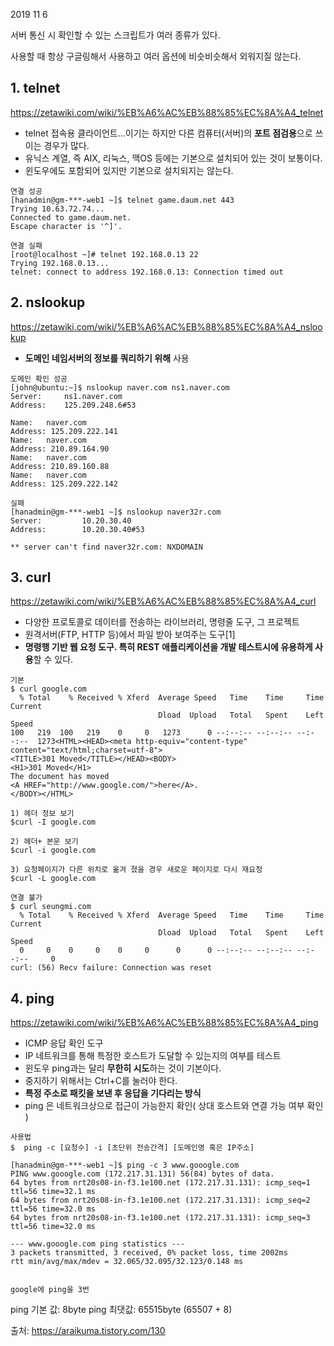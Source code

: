 2019 11 6


서버 통신 시 확인할 수 있는
스크립트가 여러 종류가 있다.

사용할 때 항상 구글링해서 사용하고
여러 옵션에 비슷비슷해서 외워지질 않는다.


## 1. telnet
https://zetawiki.com/wiki/%EB%A6%AC%EB%88%85%EC%8A%A4_telnet
 - telnet 접속용 클라이언트...이기는 하지만 다른 컴퓨터(서버)의 **포트 점검용**으로 쓰이는 경우가 많다.
 - 유닉스 계열, 즉 AIX, 리눅스, 맥OS 등에는 기본으로 설치되어 있는 것이 보통이다.
 - 윈도우에도 포함되어 있지만 기본으로 설치되지는 않는다.

```console
연결 성공
[hanadmin@gm-***-web1 ~]$ telnet game.daum.net 443
Trying 10.63.72.74...
Connected to game.daum.net.
Escape character is '^]'.

연결 실패
[root@localhost ~]# telnet 192.168.0.13 22
Trying 192.168.0.13...
telnet: connect to address 192.168.0.13: Connection timed out
```

## 2. nslookup
https://zetawiki.com/wiki/%EB%A6%AC%EB%88%85%EC%8A%A4_nslookup
 - **도메인 네임서버의 정보를 쿼리하기 위해** 사용
 
 ```console
 도메인 확인 성공
[john@ubuntu:~]$ nslookup naver.com ns1.naver.com
Server:		ns1.naver.com
Address:	125.209.248.6#53

Name:	naver.com
Address: 125.209.222.141
Name:	naver.com
Address: 210.89.164.90
Name:	naver.com
Address: 210.89.160.88
Name:	naver.com
Address: 125.209.222.142

실패
[hanadmin@gm-***-web1 ~]$ nslookup naver32r.com
Server:         10.20.30.40
Address:        10.20.30.40#53

** server can't find naver32r.com: NXDOMAIN

 ```
 
## 3. curl
https://zetawiki.com/wiki/%EB%A6%AC%EB%88%85%EC%8A%A4_curl
 - 다양한 프로토콜로 데이터를 전송하는 라이브러리, 명령줄 도구, 그 프로젝트
 - 원격서버(FTP, HTTP 등)에서 파일 받아 보여주는 도구[1]
 - **명령행 기반 웹 요청 도구. 특히 REST 애플리케이션을 개발 테스트시에 유용하게 사용**할 수 있다. 

```console
기본
$ curl google.com
  % Total    % Received % Xferd  Average Speed   Time    Time     Time  Current
                                 Dload  Upload   Total   Spent    Left  Speed
100   219  100   219    0     0   1273      0 --:--:-- --:--:-- --:--:--  1273<HTML><HEAD><meta http-equiv="content-type" content="text/html;charset=utf-8">
<TITLE>301 Moved</TITLE></HEAD><BODY>
<H1>301 Moved</H1>
The document has moved
<A HREF="http://www.google.com/">here</A>.
</BODY></HTML>

1) 헤더 정보 보기
$curl -I google.com

2) 헤더+ 본문 보기
$curl -i google.com

3) 요청페이지가 다른 위치로 옮겨 졌을 경우 새로운 페이지로 다시 재요청
$curl -L google.com

연결 불가
$ curl seungmi.com
  % Total    % Received % Xferd  Average Speed   Time    Time     Time  Current
                                 Dload  Upload   Total   Spent    Left  Speed
  0     0    0     0    0     0      0      0 --:--:-- --:--:-- --:--:--     0
curl: (56) Recv failure: Connection was reset

```

## 4. ping
https://zetawiki.com/wiki/%EB%A6%AC%EB%88%85%EC%8A%A4_ping
 - ICMP 응답 확인 도구
 - IP 네트워크를 통해 특정한 호스트가 도달할 수 있는지의 여부를 테스트
 - 윈도우 ping과는 달리 **무한히 시도**하는 것이 기본이다.
 - 중지하기 위해서는 Ctrl+C를 눌러야 한다.
 - **특정 주소로 패킷을 보낸 후 응답을 기다리는 방식**
 -  ping 은 네트워크상으로 접근이 가능한지 확인( 상대 호스트와 연결 가능 여부 확인 )
 

```console
사용법
$  ping -c [요청수] -i [초단위 전송간격] [도메인명 혹은 IP주소]

[hanadmin@gm-***-web1 ~]$ ping -c 3 www.gooogle.com
PING www.gooogle.com (172.217.31.131) 56(84) bytes of data.
64 bytes from nrt20s08-in-f3.1e100.net (172.217.31.131): icmp_seq=1 ttl=56 time=32.1 ms
64 bytes from nrt20s08-in-f3.1e100.net (172.217.31.131): icmp_seq=2 ttl=56 time=32.0 ms
64 bytes from nrt20s08-in-f3.1e100.net (172.217.31.131): icmp_seq=3 ttl=56 time=32.0 ms

--- www.gooogle.com ping statistics ---
3 packets transmitted, 3 received, 0% packet loss, time 2002ms
rtt min/avg/max/mdev = 32.065/32.095/32.123/0.148 ms


google에 ping을 3번 
```


ping 기본 값: 8byte
ping 최댓값: 65515byte (65507 + 8)

출처: https://araikuma.tistory.com/130 




